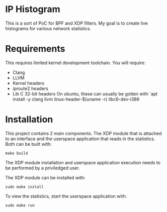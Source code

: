 # IP Histogram

This is a sort of PoC for BPF and XDP filters.
My goal is to create live histograms for various network statistics.

# Requirements
This requires limited kernel development toolchain.
You will require:
- Clang
- LLVM
- Kernel headers
- iproute2 headers
- Lib C 32-bit headers
On ubuntu, these can usually be gotten with
`apt install -y clang llvm linux-header-$(uname -r) libc6-dev-i386

# Installation
This project contains 2 main components.
The XDP module that is attached to an interface
and the userspace application that reads in the statistics.
Both can be built with:
```
make build
```

The XDP module installation and userspace application execution needs to be performed
by a priviledged user.

The XDP module can be installed with:
```
sudo make install
```

To view the statistics, start the userspace application with:
```
sudo make run
```
